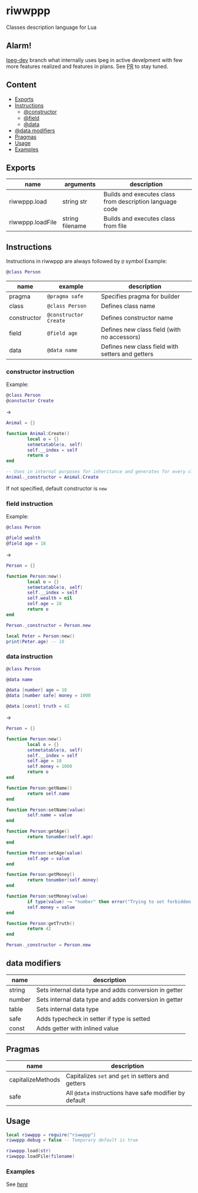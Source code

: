 # riwwppp
 Classes description language for Lua
 ## Alarm!
 [lpeg-dev](https://github.com/Rorkh/riwwppp/tree/lpeg-dev/) branch what internally uses lpeg in active develpment with few more features realized and features in plans.
 See [PR](https://github.com/Rorkh/riwwppp/pull/1 "PR#1") to stay tuned.
## Content
- [Exports](#exports)
- [Instructions](#instructions)
  - [@constructor](#constructor-instruction)
  - [@field](#field-instruction)
  - [@data](#data-instruction)
- [@data modifiers](#data-modifiers)
- [Pragmas](#pragmas)
- [Usage](#usage)
- [Examples](#examples)

## Exports
|  name  | arguments  | description |
| ------------ | ------------ | ------------ |
|  riwwppp.load |  string str | Builds and executes class from description language code |
|  riwwppp.loadFile |  string filename | Builds and executes class from file |
## Instructions
Instructions in riwwppp are always followed by `@` symbol
Example:
```lua
@class Person
```

|  name  | example  | description |
| ------------ | ------------ | ------------ |
|  pragma |  `@pragma safe` | Specifies pragma for builder |
|  class |  `@class Person` | Defines class name |
|  constructor |  `@constructor Create` | Defines constructor name |
|  field |  `@field age` | Defines new class field (with no accessors) |
|  data |  `@data name` | Defines new class field with setters and getters  |

### constructor instruction
Example:
```lua
@class Person
@constuctor Create
```
->
```lua
Animal = {}

function Animal:Create()
        local o = {}
        setmetatable(o, self)
        self.__index = self
        return o
end

-- Uses in internal purposes for inheritance and generates for every class
Animal._constructor = Animal.Create
```
If not specified, default constructor is ```new```
### field instruction
Example:
```lua
@class Person

@field wealth
@field age = 18
```
->
```lua
Person = {}

function Person:new()
        local o = {}
        setmetatable(o, self)
        self.__index = self
        self.wealth = nil
        self.age = 18
        return o
end

Person._constructor = Person.new
```
```lua
local Peter = Person:new()
print(Peter.age) -- 18
```
### data instruction
```lua
@class Person

@data name

@data [number] age = 18
@data [number safe] money = 1000

@data [const] truth = 42
```
->
```lua
Person = {}

function Person:new()
        local o = {}
        setmetatable(o, self)
        self.__index = self
        self.age = 18
        self.money = 1000
        return o
end

function Person:getName()
        return self.name
end

function Person:setName(value)
        self.name = value
end

function Person:getAge()
        return tonumber(self.age)
end

function Person:setAge(value)
        self.age = value
end

function Person:getMoney()
        return tonumber(self.money)
end

function Person:setMoney(value)
        if type(value) ~= "number" then error("Trying to set forbidden type for field money") end
        self.money = value
end

function Person:getTruth()
        return 42
end

Person._constructor = Person.new
```
## data modifiers
|  name  | description |
| ------------ | ------------ |
|  string |  Sets internal data type and adds conversion in getter |
|  number |  Sets internal data type and adds conversion in getter |
|  table |  Sets internal data type  |
|  safe |  Adds typecheck in setter if type is setted |
|  const |  Adds getter with inlined value |

## Pragmas

|  name  | description |
| ------------ | ------------ |
|  capitalizeMethods |  Capitalizes `set` and `get` in setters and getters |
|  safe |  All ```@data``` instructions have safe modifier by default |

## Usage

```lua
local riwwppp = require("riwwppp")
riwwppp.debug = false -- Temporary default is true

riwwppp.load(str)
riwwppp.loadFile(filename)
```

### Examples
See [*here*](https://github.com/Rorkh/riwwppp/tree/main/tests "*here*")
